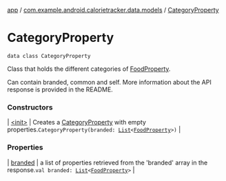 [app](../../index.md) / [com.example.android.calorietracker.data.models](../index.md) / [CategoryProperty](./index.md)

# CategoryProperty

`data class CategoryProperty`

Class that holds the different categories of [FoodProperty](../-food-property/index.md).

Can contain branded, common and self.
More information about the API response is provided in the README.

### Constructors

| [&lt;init&gt;](-init-.md) | Creates a [CategoryProperty](./index.md) with empty properties.`CategoryProperty(branded: `[`List`](https://kotlinlang.org/api/latest/jvm/stdlib/kotlin.collections/-list/index.html)`<`[`FoodProperty`](../-food-property/index.md)`>)` |

### Properties

| [branded](branded.md) | a list of properties retrieved from the 'branded' array in the response.`val branded: `[`List`](https://kotlinlang.org/api/latest/jvm/stdlib/kotlin.collections/-list/index.html)`<`[`FoodProperty`](../-food-property/index.md)`>` |

